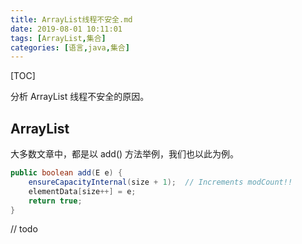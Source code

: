 ```yaml
---
title: ArrayList线程不安全.md
date: 2019-08-01 10:11:01
tags: [ArrayList,集合]
categories: [语言,java,集合]
---
```


[TOC]

分析 ArrayList 线程不安全的原因。

<!--more-->

## ArrayList 

大多数文章中，都是以 add() 方法举例，我们也以此为例。

```java
public boolean add(E e) {
    ensureCapacityInternal(size + 1);  // Increments modCount!!
    elementData[size++] = e;
    return true;
}
```

// todo 